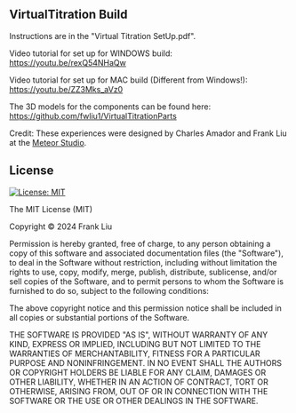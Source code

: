 ## VirtualTitration Build

Instructions are in the "Virtual Titration SetUp.pdf".

Video tutorial for set up for WINDOWS build: https://youtu.be/rexQ54NHaQw

Video tutorial for set up for MAC build (Different from Windows!): https://youtu.be/ZZ3Mks_aVz0

The 3D models for the components can be found here: https://github.com/fwliu1/VirtualTitrationParts


Credit: These experiences were designed by Charles Amador and Frank Liu at the [Meteor Studio](https://meteor.ame.asu.edu/). 

## License
<!-- Released under the [MIT license](LICENSE). -->

[![License: MIT](https://img.shields.io/badge/License-MIT-yellow.svg)](https://opensource.org/licenses/MIT)

The MIT License (MIT)

Copyright © 2024 Frank Liu

Permission is hereby granted, free of charge, to any person obtaining a copy
of this software and associated documentation files (the "Software"), to deal
in the Software without restriction, including without limitation the rights
to use, copy, modify, merge, publish, distribute, sublicense, and/or sell
copies of the Software, and to permit persons to whom the Software is
furnished to do so, subject to the following conditions:

The above copyright notice and this permission notice shall be included in all
copies or substantial portions of the Software.

THE SOFTWARE IS PROVIDED "AS IS", WITHOUT WARRANTY OF ANY KIND, EXPRESS OR
IMPLIED, INCLUDING BUT NOT LIMITED TO THE WARRANTIES OF MERCHANTABILITY,
FITNESS FOR A PARTICULAR PURPOSE AND NONINFRINGEMENT. IN NO EVENT SHALL THE
AUTHORS OR COPYRIGHT HOLDERS BE LIABLE FOR ANY CLAIM, DAMAGES OR OTHER
LIABILITY, WHETHER IN AN ACTION OF CONTRACT, TORT OR OTHERWISE, ARISING FROM,
OUT OF OR IN CONNECTION WITH THE SOFTWARE OR THE USE OR OTHER DEALINGS IN THE
SOFTWARE.


<!-- ### License

Copyright © 2022, [Frank Liu](https://github.com/fwliu1).
Released under the [MIT license](LICENSE). -->
